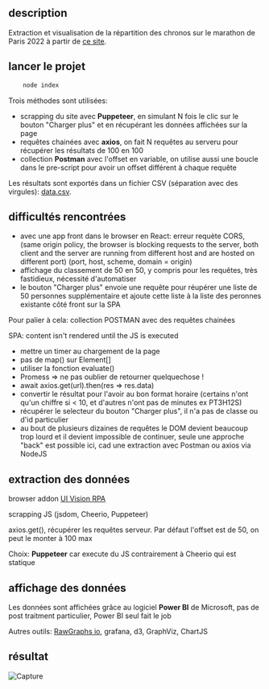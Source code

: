 ## description

Extraction et visualisation de la répartition des chronos sur le marathon de Paris 2022 à partir de [ce site](https://resultscui.active.com/events/SchneiderElectricMarathondeParis2022).

## lancer le projet

```sh
    node index
```

Trois méthodes sont utilisées:

- scrapping du site avec **Puppeteer**, en simulant N fois le clic sur le bouton "Charger plus" et en récupérant les données affichées sur la page
- requêtes chainées avec **axios**, on fait N requêtes au serveru pour récupérer les résultats de 100 en 100
- collection **Postman** avec l'offset en variable, on utilise aussi une boucle dans le pre-script pour avoir un offset différent à chaque requête

Les résultats sont exportés dans un fichier CSV (séparation avec des virgules): [data.csv](/data.csv).

## difficultés rencontrées

- avec une app front dans le browser en React: erreur requète CORS,
  (same origin policy, the browser is blocking requests to the server, both client and the server are running from different host and are hosted on different port) (port, host, scheme, domain = origin)
- affichage du classement de 50 en 50, y compris pour les requêtes, très fastidieux, nécessité d'automatiser
- le bouton "Charger plus" envoie une requête pour réupérer une liste de 50 personnes supplémentaire et ajoute cette liste à la liste des peronnes existante côté front sur la SPA

Pour palier à cela: collection POSTMAN avec des requêtes chainées

SPA: content isn't rendered until the JS is executed

- mettre un timer au chargement de la page
- pas de map() sur Element[]
- utiliser la fonction evaluate()
- Promess => ne pas oublier de retourner quelquechose !
- await axios.get(url).then(res => res.data)
- convertir le résultat pour l'avoir au bon format horaire (certains n'ont qu'un chiffre si < 10, et d'autres n'ont pas de minutes ex PT3H12S)
- récupérer le selecteur du bouton "Charger plus", il n'a pas de classe ou d'id particulier
- au bout de plusieurs dizaines de requêtes le DOM devient beaucoup trop lourd et il devient impossible de continuer, seule une approche "back" est possible ici, cad une extraction avec Postman ou axios via NodeJS

## extraction des données

browser addon [UI Vision RPA](https://chrome.google.com/webstore/detail/uivision-rpa/gcbalfbdmfieckjlnblleoemohcganoc)

scrapping JS (jsdom, Cheerio, Puppeteer)

axios.get(), récupérer les requêtes serveur. Par défaut l'offset est de 50, on peut le monter à 100 max

Choix: **Puppeteer** car execute du JS contrairement à Cheerio qui est statique

## affichage des données

Les données sont affichées grâce au logiciel **Power BI** de Microsoft, pas de post traitment particulier, Power BI seul fait le job

Autres outils: [RawGraphs io](https://rawgraphs.io/), grafana, d3, GraphViz, ChartJS

## résultat

![Capture](https://user-images.githubusercontent.com/32497923/162720041-85377538-e491-49bf-87b7-f9f282b3b8d6.PNG)
